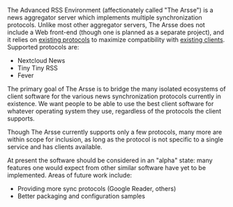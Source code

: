 The Advanced RSS Environment (affectionately called "The Arsse") is a news aggregator server which implements multiple synchronization protocols. Unlike most other aggregator servers, The Arsse does not include a Web front-end (though one is planned as a separate project), and it relies on [existing protocols](Supported_Protocols) to maximize compatibility with [existing clients](Compatible_Clients). Supported protocols are:

- Nextcloud News
- Tiny Tiny RSS
- Fever

The primary goal of The Arsse is to bridge the many isolated ecosystems of client software for the various news synchronization protocols currently in existence. We want people to be able to use the best client software for whatever operating system they use, regardless of the protocols the client supports.

Though The Arsse currently supports only a few protocols, many more are within scope for inclusion, as long as the protocol is not specific to a single service and has clients available.

At present the software should be considered in an "alpha" state: many features one would expect from other similar software have yet to be implemented. Areas of future work include:

- Providing more sync protocols (Google Reader, others)
- Better packaging and configuration samples
